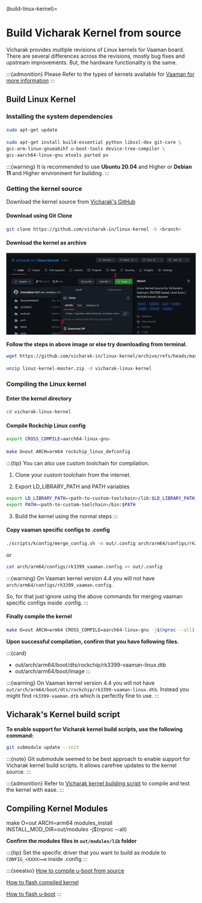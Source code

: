 (build-linux-kernel)=

# Build Vicharak Kernel from source

Vicharak provides multiple revisions of Linux kernels for Vaaman board. There
are several differences across the revisions, mostly bug fixes and upstream
improvements. But, the hardware functionality is the same.

:::{admonition} Please Refer to the types of kernels available for
[Vaaman for more information](#available-custom-kernel-types)
:::

## Build Linux Kernel

### Installing the system dependencies

```bash
sudo apt-get update

sudo apt-get install build-essential python libssl-dev git-core \
gcc-arm-linux-gnueabihf u-boot-tools device-tree-compiler \
gcc-aarch64-linux-gnu mtools parted pv
```

:::{warning}
It is recommended to use **Ubuntu 20.04** and Higher or **Debian 11**
and Higher environment for building.
:::

### Getting the kernel source

Download the kernel source from
[Vicharak's GitHub](https://github.com/vicharak-in/linux-kernel)

#### Download using Git Clone

```bash
git clone https://github.com/vicharak-in/linux-kernel -b <branch>
```

#### Download the kernel as archive

![vicharak-linux-kernel-github](../../_static/images/vicharak-linux-kernel-github.webp)

**Follow the steps in above image or else try downloading from terminal.**

```bash
wget https://github.com/vicharak-in/linux-kernel/archive/refs/heads/master.zip

unzip linuz-kernel-master.zip -d vicharak-linux-kernel
```

### Compiling the Linux kernel

#### Enter the kernel directory

```bash
cd vicharak-linux-kernel
```

#### Compile Rockchip Linux config

```bash
export CROSS_COMPILE=aarch64-linux-gnu-

make O=out ARCH=arm64 rockchip_linux_defconfig
```

:::{tip} You can also use custom toolchain for compilation.

1. Clone your custom toolchain from the internet.

2. Export LD_LIBRARY_PATH and PATH variables

```bash
export LD_LIBRARY_PATH=<path-to-custom-toolchain>/lib:$LD_LIBRARY_PATH
export PATH=<path-to-custom-toolchain>/bin:$PATH
```

3. Build the kernel using the normal steps
   :::

#### Copy vaaman specific configs to .config

```bash
./scripts/kconfig/merge_config.sh -m out/.config arch/arm64/configs/rk3399_vaaman.config
```

or

```bash
cat arch/arm64/configs/rk3399_vaaman.config >> out/.config
```

:::{warning}
On Vaaman kernel version 4.4 you will not have `arch/arm64/configs/rk3399_vaaman.config`.

So, for that just ignore using the above commands for merging vaaman specific
configs inside .config.
:::

#### Finally compile the kernel

```bash
make O=out ARCH=arm64 CROSS_COMPILE=aarch64-linux-gnu -j$(nproc --all)
```

**Upon successful compilation, confirm that you have following files.**

:::{card}

- out/arch/arm64/boot/dts/rockchip/rk3399-vaaman-linux.dtb
- out/arch/arm64/boot/Image
  :::

:::{warning}
On Vaaman kernel version 4.4 you will not have
`out/arch/arm64/boot/dts/rockchip/rk3399-vaaman-linux.dtb`.
Instead you might find `rk3399-vaaman.dtb` which is perfectly fine to use.
:::

## Vicharak's Kernel build script

**To enable support for Vicharak kernel build scripts, use the following command:**

```bash
git submodule update --init
```

:::{note}
Git submodule seemed to be best approach to enable support for Vicharak kernel build scripts.
It allows carefree updates to the kernel source.
:::

:::{admonition} Refer to
[Vicharak kernel building script](#vicharak-kernel-script)
to compile and test the kernel with ease.
:::

## Compiling Kernel Modules

make O=out ARCH=arm64 modules_install INSTALL_MOD_DIR=out/modules -j$(nproc --all)

**Confirm the modules files in `out/modules/lib` folder**

:::{tip}
Set the specific driver that you want to build as module to `CONFIG_<XXXX>=m` inside .config
:::

:::{seealso}
[How to compile u-boot from source](#build-u-boot)

[How to flash compiled kernel](#flash-custom-kernel)

[How to flash u-boot](#flash-u-boot)
:::

